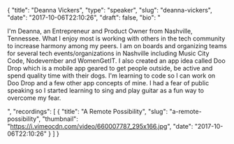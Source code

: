 {
  "title": "Deanna Vickers",
  "type": "speaker",
  "slug": "deanna-vickers",
  "date": "2017-10-06T22:10:26",
  "draft": false,
  "bio": "<p>I'm Deanna, an Entrepreneur and Product Owner from Nashville, Tennessee. What I enjoy most is working with others in the tech community to increase harmony among my peers. I am on boards and organizing teams for several tech events/organizations in Nashville including Music City Code, Nodevember and WomenGetIT. I also created an app idea called Doo Drop which is a mobile app geared to get people outside, be active and spend quality time with their dogs. I'm learning to code so I can work on Doo Drop and a few other app concepts of mine. I had a fear of public speaking so I started learning to sing and play guitar as a fun way to overcome my fear. </p>",
  "recordings": [
    {
      "title": "A Remote Possibility",
      "slug": "a-remote-possibility",
      "thumbnail": "https://i.vimeocdn.com/video/660007787_295x166.jpg",
      "date": "2017-10-06T22:10:26"
    }
  ]
}